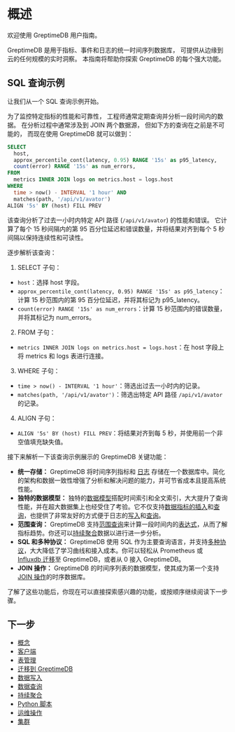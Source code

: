 # 概述

欢迎使用 GreptimeDB 用户指南。

GreptimeDB 是用于指标、事件和日志的统一时间序列数据库，
可提供从边缘到云的任何规模的实时洞察。
本指南将帮助你探索 GreptimeDB 的每个强大功能。

## SQL 查询示例

让我们从一个 SQL 查询示例开始。

为了监控特定指标的性能和可靠性，
工程师通常定期查询并分析一段时间内的数据。
在分析过程中通常涉及到 JOIN 两个数据源，
但如下方的查询在之前是不可能的，
而现在使用 GreptimeDB 就可以做到：

```sql
SELECT
  host,
  approx_percentile_cont(latency, 0.95) RANGE '15s' as p95_latency,
  count(error) RANGE '15s' as num_errors,
FROM
  metrics INNER JOIN logs on metrics.host = logs.host
WHERE
  time > now() - INTERVAL '1 hour' AND
  matches(path, '/api/v1/avator')
ALIGN '5s' BY (host) FILL PREV
```

该查询分析了过去一小时内特定 API 路径 (`/api/v1/avator`) 的性能和错误。
它计算了每个 15 秒间隔内的第 95 百分位延迟和错误数量，并将结果对齐到每个 5 秒间隔以保持连续性和可读性。

逐步解析该查询：

1. SELECT 子句：
  - `host`：选择 host 字段。
  - `approx_percentile_cont(latency, 0.95) RANGE '15s' as p95_latency`：计算 15 秒范围内的第 95 百分位延迟，并将其标记为 p95_latency。
  - `count(error) RANGE '15s' as num_errors`：计算 15 秒范围内的错误数量，并将其标记为 num_errors。
2. FROM 子句：
  - `metrics INNER JOIN logs on metrics.host = logs.host`：在 host 字段上将 metrics 和 logs 表进行连接。
3. WHERE 子句：
  - `time > now() - INTERVAL '1 hour'`：筛选出过去一小时内的记录。
  - `matches(path, '/api/v1/avator')`：筛选出特定 API 路径 `/api/v1/avator` 的记录。
4. ALIGN 子句：
  - `ALIGN '5s' BY (host) FILL PREV`：将结果对齐到每 5 秒，并使用前一个非空值填充缺失值。

接下来解析一下该查询示例展示的 GreptimeDB 关键功能：

- **统一存储：** GreptimeDB 将时间序列指标和 [日志](/user-guide/logs/overview.md) 存储在一个数据库中。简化的架构和数据一致性增强了分析和解决问题的能力，并可节省成本且提高系统性能。
- **独特的数据模型：** 独特的[数据模型](/user-guide/concepts/data-model.md)搭配时间索引和全文索引，大大提升了查询性能，并在超大数据集上也经受住了考验。它不仅支持[数据指标的插入](/user-guide/write-data/overview.md)和[查询](/user-guide/query-data/overview.md)，也提供了非常友好的方式便于日志的[写入](/user-guide/logs/write-logs.md)和[查询](/user-guide/logs/query-logs.md)。
- **范围查询：** GreptimeDB 支持[范围查询](/user-guide/query-data/sql#aggregate-data-by-time-window)来计算一段时间内的[表达式](/reference/sql/functions/overview.md)，从而了解指标趋势。你还可以[持续聚合](/user-guide/continuous-aggregation/overview)数据以进行进一步分析。
- **SQL 和多种协议：** GreptimeDB 使用 SQL 作为主要查询语言，并支持[多种协议](/user-guide/clients/overview.md#protocols)，大大降低了学习曲线和接入成本。你可以轻松从 Prometheus 或 [Influxdb 迁移](/user-guide/migrate-to-greptimedb/migrate-from-influxdb)至 GreptimeDB，或者从 0 接入 GreptimeDB。
- **JOIN 操作：** GreptimeDB 的时间序列表的数据模型，使其成为第一个支持[JOIN 操作](reference/sql/join.md)的时序数据库。

了解了这些功能后，你现在可以直接探索感兴趣的功能，或按顺序继续阅读下一步骤。

## 下一步

* [概念](./concepts/overview.md)
* [客户端](./clients/overview.md)
* [表管理](./table-management.md)
* [迁移到 GreptimeDB](./migrate-to-greptimedb/migrate-from-influxdb.md)
* [数据写入](./write-data/overview.md)
* [数据查询](./query-data/overview.md)
* [持续聚合](./continuous-aggregation/overview.md)
* [Python 脚本](./python-scripts/overview.md)
* [运维操作](./operations/overview.md)
* [集群](./cluster.md)
